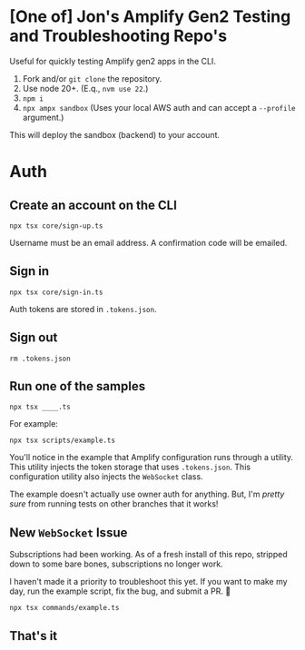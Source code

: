 # [One of] Jon's Amplify Gen2 Testing and Troubleshooting Repo's

Useful for quickly testing Amplify gen2 apps in the CLI.

1. Fork and/or `git clone` the repository.
2. Use node 20+. (E.q., `nvm use 22`.)
3. `npm i`
4. `npx ampx sandbox` (Uses your local AWS auth and can accept a `--profile` argument.)

This will deploy the sandbox (backend) to your account.

# Auth

## Create an account on the CLI

```
npx tsx core/sign-up.ts
```

Username must be an email address. A confirmation code will be emailed.

## Sign in

```
npx tsx core/sign-in.ts
```

Auth tokens are stored in `.tokens.json`.

## Sign out

```
rm .tokens.json
```

## Run one of the samples

```
npx tsx ____.ts
```

For example:

```
npx tsx scripts/example.ts
```

You'll notice in the example that Amplify configuration runs through a utility. This utility injects the token storage that uses `.tokens.json`. This configuration utility also injects the `WebSocket` class.

The example doesn't actually use owner auth for anything. But, I'm *pretty sure* from running tests on other branches that it works!

## New `WebSocket` Issue

Subscriptions had been working. As of a fresh install of this repo, stripped down to some bare bones, subscriptions no longer work.

I haven't made it a priority to troubleshoot this yet. If you want to make my day, run the example script, fix the bug, and submit a PR. 🍻

```
npx tsx commands/example.ts
```

## That's it
